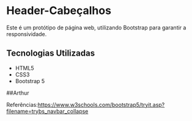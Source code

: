 # Header-Cabeçalhos
Este é um protótipo de página web, utilizando Bootstrap para garantir a responsividade.
## Tecnologias Utilizadas

- HTML5
- CSS3
- Bootstrap 5



##Arthur

Referências:https://www.w3schools.com/bootstrap5/tryit.asp?filename=trybs_navbar_collapse


